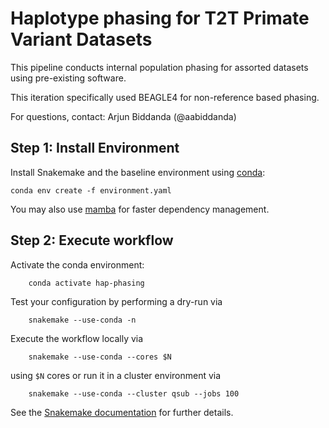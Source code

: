 # Haplotype phasing for T2T Primate Variant Datasets

This pipeline conducts internal population phasing for assorted datasets using pre-existing software.

This iteration specifically used BEAGLE4 for non-reference based phasing.

For questions, contact: Arjun Biddanda (@aabiddanda)

## Step 1: Install Environment

Install Snakemake and the baseline environment using [conda](https://conda.io/projects/conda/en/latest/user-guide/install/index.html):

```
conda env create -f environment.yaml
```

You may also use [mamba](https://github.com/mamba-org/mamba) for faster dependency management.

## Step 2: Execute workflow

Activate the conda environment:
```
    conda activate hap-phasing
```
Test your configuration by performing a dry-run via
```
    snakemake --use-conda -n
```
Execute the workflow locally via
```
    snakemake --use-conda --cores $N
```
using `$N` cores or run it in a cluster environment via
```
    snakemake --use-conda --cluster qsub --jobs 100
```
See the [Snakemake documentation](https://snakemake.readthedocs.io/en/stable/executable.html) for further details.

